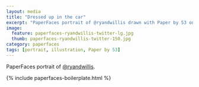 ```yaml
---
layout: media
title: "Dressed up in the car"
excerpt: "PaperFaces portrait of @ryandwillis drawn with Paper by 53 on an iPad."
image: 
  feature: paperfaces-ryandwillis-twitter-lg.jpg
  thumb: paperfaces-ryandwillis-twitter-150.jpg
category: paperfaces
tags: [portrait, illustration, Paper by 53]
---
```


PaperFaces portrait of [@ryandwillis](http://twitter.com/ryandwillis).

{% include paperfaces-boilerplate.html %}
